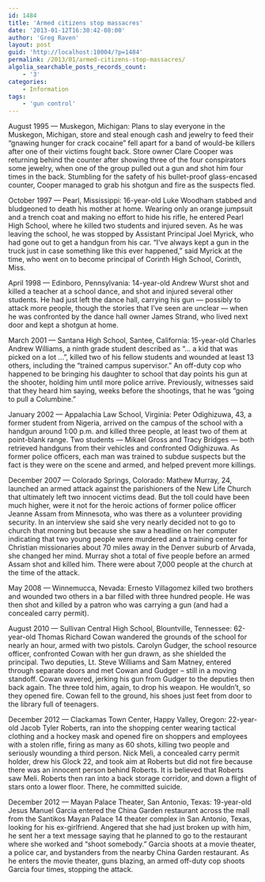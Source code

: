 ```yaml
---
id: 1484
title: 'Armed citizens stop massacres'
date: '2013-01-12T16:30:42-08:00'
author: 'Greg Raven'
layout: post
guid: 'http://localhost:10004/?p=1484'
permalink: /2013/01/armed-citizens-stop-massacres/
algolia_searchable_posts_records_count:
    - '3'
categories:
    - Information
tags:
    - 'gun control'
---
```


August 1995 — Muskegon, Michigan: Plans to slay everyone in the Muskegon, Michigan, store and steal enough cash and jewelry to feed their “gnawing hunger for crack cocaine” fell apart for a band of would-be killers after one of their victims fought back. Store owner Clare Cooper was returning behind the counter after showing three of the four conspirators some jewelry, when one of the group pulled out a gun and shot him four times in the back. Stumbling for the safety of his bullet-proof glass-encased counter, Cooper managed to grab his shotgun and fire as the suspects fled.  
  
October 1997 — Pearl, Mississippi: 16-year-old Luke Woodham stabbed and bludgeoned to death his mother at home. Wearing only an orange jumpsuit and a trench coat and making no effort to hide his rifle, he entered Pearl High School, where he killed two students and injured seven. As he was leaving the school, he was stopped by Assistant Principal Joel Myrick, who had gone out to get a handgun from his car. “I’ve always kept a gun in the truck just in case something like this ever happened,” said Myrick at the time, who went on to become principal of Corinth High School, Corinth, Miss.

April 1998 — Edinboro, Pennsylvania: 14-year-old Andrew Wurst shot and killed a teacher at a school dance, and shot and injured several other students. He had just left the dance hall, carrying his gun — possibly to attack more people, though the stories that I’ve seen are unclear — when he was confronted by the dance hall owner James Strand, who lived next door and kept a shotgun at home.

March 2001 — Santana High School, Santee, California: 15-year-old Charles Andrew Williams, a ninth grade student described as “… a kid that was picked on a lot …”, killed two of his fellow students and wounded at least 13 others, including the “trained campus supervisor.” An off-duty cop who happened to be bringing his daughter to school that day points his gun at the shooter, holding him until more police arrive. Previously, witnesses said that they heard him saying, weeks before the shootings, that he was “going to pull a Columbine.”

January 2002 — Appalachia Law School, Virginia: Peter Odighizuwa, 43, a former student from Nigeria, arrived on the campus of the school with a handgun around 1:00 p.m. and killed three people, at least two of them at point-blank range. Two students — Mikael Gross and Tracy Bridges — both retrieved handguns from their vehicles and confronted Odighizuwa. As former police officers, each man was trained to subdue suspects but the fact is they were on the scene and armed, and helped prevent more killings.

December 2007 — Colorado Springs, Colorado: Mathew Murray, 24, launched an armed attack against the parishioners of the New Life Church that ultimately left two innocent victims dead. But the toll could have been much higher, were it not for the heroic actions of former police officer Jeanne Assam from Minnesota, who was there as a volunteer providing security. In an interview she said she very nearly decided not to go to church that morning but because she saw a headline on her computer indicating that two young people were murdered and a training center for Christian missionaries about 70 miles away in the Denver suburb of Arvada, she changed her mind. Murray shot a total of five people before an armed Assam shot and killed him. There were about 7,000 people at the church at the time of the attack.

May 2008 — Winnemucca, Nevada: Ernesto Villagomez killed two brothers and wounded two others in a bar filled with three hundred people. He was then shot and killed by a patron who was carrying a gun (and had a concealed carry permit).

August 2010 — Sullivan Central High School, Blountville, Tennessee: 62-year-old Thomas Richard Cowan wandered the grounds of the school for nearly an hour, armed with two pistols. Carolyn Gudger, the school resource officer, confronted Cowan with her gun drawn, as she shielded the principal. Two deputies, Lt. Steve Williams and Sam Matney, entered through separate doors and met Cowan and Gudger – still in a moving standoff. Cowan wavered, jerking his gun from Gudger to the deputies then back again. The three told him, again, to drop his weapon. He wouldn’t, so they opened fire. Cowan fell to the ground, his shoes just feet from door to the library full of teenagers.

December 2012 — Clackamas Town Center, Happy Valley, Oregon: 22-year-old Jacob Tyler Roberts, ran into the shopping center wearing tactical clothing and a hockey mask and opened fire on shoppers and employees with a stolen rifle, firing as many as 60 shots, killing two people and seriously wounding a third person. Nick Meli, a concealed carry permit holder, drew his Glock 22, and took aim at Roberts but did not fire because there was an innocent person behind Roberts. It is believed that Roberts saw Meli. Roberts then ran into a back storage corridor, and down a flight of stars onto a lower floor. There, he committed suicide.

December 2012 — Mayan Palace Theater, San Antonio, Texas: 19-year-old Jesus Manuel Garcia entered the China Garden restaurant across the mall from the Santikos Mayan Palace 14 theater complex in San Antonio, Texas, looking for his ex-girlfriend. Angered that she had just broken up with him, he sent her a text message saying that he planned to go to the restaurant where she worked and “shoot somebody.” Garcia shoots at a movie theater, a police car, and bystanders from the nearby China Garden restaurant. As he enters the movie theater, guns blazing, an armed off-duty cop shoots Garcia four times, stopping the attack.
